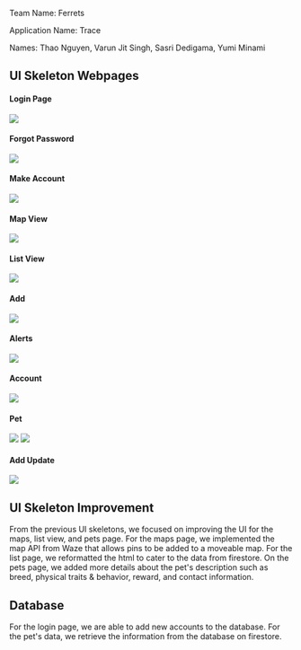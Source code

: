 Team Name: Ferrets

Application Name: Trace

Names:
Thao Nguyen,
Varun Jit Singh,
Sasri Dedigama,
Yumi Minami

## UI Skeleton Webpages

#### Login Page
![](uiskeleton1.PNG)
#### Forgot Password
![](uiskeleton2.PNG)
#### Make Account
![](uiskeleton3.PNG)
#### Map View
![](uiskeleton4.PNG)
#### List View
![](uiskeleton5.PNG)
#### Add
![](uiskeleton6.PNG)
#### Alerts
![](uiskeleton7.PNG)
#### Account
![](uiskeleton8.PNG)
#### Pet
![](uiskeleton9a.PNG)
![](uiskeleton9b.PNG)
#### Add Update
![](uiskeleton10.PNG)

## UI Skeleton Improvement

From the previous UI skeletons, we focused on improving the UI for the maps, list view, and pets page. For the maps page, we implemented the map API from Waze that allows pins to be added to a moveable map. For the list page, we reformatted the html to cater to the data from
firestore. On the pets page, we added more details about the pet's description such as breed, physical traits & behavior, reward, and
contact information.

## Database

For the login page, we are able to add new accounts to the database. For the pet's data, we retrieve the information from the database on firestore.
